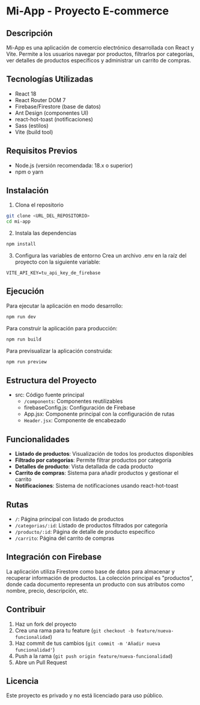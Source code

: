 # Mi-App - Proyecto E-commerce

## Descripción
Mi-App es una aplicación de comercio electrónico desarrollada con React y Vite. Permite a los usuarios navegar por productos, filtrarlos por categorías, ver detalles de productos específicos y administrar un carrito de compras.

## Tecnologías Utilizadas
- React 18
- React Router DOM 7
- Firebase/Firestore (base de datos)
- Ant Design (componentes UI)
- react-hot-toast (notificaciones)
- Sass (estilos)
- Vite (build tool)

## Requisitos Previos
- Node.js (versión recomendada: 18.x o superior)
- npm o yarn

## Instalación

1. Clona el repositorio
```bash
git clone <URL_DEL_REPOSITORIO>
cd mi-app
```

2. Instala las dependencias
```bash
npm install
```

3. Configura las variables de entorno
Crea un archivo .env en la raíz del proyecto con la siguiente variable:
```
VITE_API_KEY=tu_api_key_de_firebase
```

## Ejecución

Para ejecutar la aplicación en modo desarrollo:
```bash
npm run dev
```

Para construir la aplicación para producción:
```bash
npm run build
```

Para previsualizar la aplicación construida:
```bash
npm run preview
```

## Estructura del Proyecto

- src: Código fuente principal
  - `/components`: Componentes reutilizables
  - firebaseConfig.js: Configuración de Firebase
  - App.jsx: Componente principal con la configuración de rutas
  - `Header.jsx`: Componente de encabezado

## Funcionalidades

- **Listado de productos**: Visualización de todos los productos disponibles
- **Filtrado por categorías**: Permite filtrar productos por categoría
- **Detalles de producto**: Vista detallada de cada producto
- **Carrito de compras**: Sistema para añadir productos y gestionar el carrito
- **Notificaciones**: Sistema de notificaciones usando react-hot-toast

## Rutas

- `/`: Página principal con listado de productos
- `/categorias/:id`: Listado de productos filtrados por categoría
- `/producto/:id`: Página de detalle de producto específico
- `/carrito`: Página del carrito de compras

## Integración con Firebase

La aplicación utiliza Firestore como base de datos para almacenar y recuperar información de productos. La colección principal es "productos", donde cada documento representa un producto con sus atributos como nombre, precio, descripción, etc.

## Contribuir

1. Haz un fork del proyecto
2. Crea una rama para tu feature (`git checkout -b feature/nueva-funcionalidad`)
3. Haz commit de tus cambios (`git commit -m 'Añadir nueva funcionalidad'`)
4. Push a la rama (`git push origin feature/nueva-funcionalidad`)
5. Abre un Pull Request

## Licencia

Este proyecto es privado y no está licenciado para uso público.